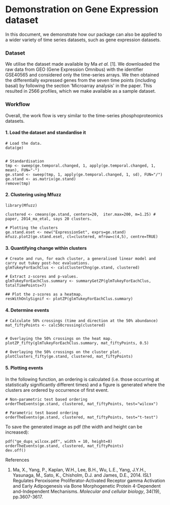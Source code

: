 # Demonstration on Gene Expression dataset

In this document, we demonstrate how our package can also be applied to a wider variety of time series datasets, such as gene expression datasets.

### Dataset

We utilise the dataset made available by Ma *et al.* [1]. We downloaded the raw data from GEO (Gene Expression Omnibus) with the identifier GSE40565 and considered only the time-series arrays. We then obtained the differentially expressed genes from the seven time points (including basal) by following the section 'Microarray analysis' in the paper. This resulted in 2566 profiles, which we make available as a sample dataset.  

### Workflow

Overall, the work flow is very similar to the time-series phosphoproteomics datasets.

#### 1. Load the dataset and standardise it

```
# Load the data.
data(ge)


# Standardisation
tmp <- sweep(ge.temporal.changed, 1, apply(ge.temporal.changed, 1, mean), FUN="-")
ge.stand <- sweep(tmp, 1, apply(ge.temporal.changed, 1, sd), FUN="/")
ge.stand <- as.matrix(ge.stand)
remove(tmp)
```

#### 2. Clustering using Mfuzz

```
library(Mfuzz)

clustered <- cmeans(ge.stand, centers=20,  iter.max=200, m=1.25) # paper, 2014_ma_etal, says 20 clusters.

# Plotting the clusters
ge.stand.eset <- new("ExpressionSet", exprs=ge.stand)
mfuzz.plot2(ge.stand.eset, cl=clustered, mfrow=c(4,5), centre=TRUE)
```

#### 3. Quantifying change within clusters

```
# Create and run, for each cluster, a generalised linear model and carry out tukey post-hoc evaluations.
glmTukeyForEachClus <- calcClusterChng(ge.stand, clustered)

# Extract z-scores and p-values.
glmTukeyForEachClus.summary <- summaryGetZP(glmTukeyForEachClus, totalTimePoints=7)

## Plot the z-scores as a heatmap.
resWithOnlySignif <- plotZP(glmTukeyForEachClus.summary)
```



#### 4. Determine events

```
# Calculate 50% crossings (time and direction at the 50% abundance)
mat_fiftyPoints <- calc50crossing(clustered)


# Overlaying the 50% crossings on the heat map.
plotZP_fifty(glmTukeyForEachClus.summary, mat_fiftyPoints, 0.5)

# Overlaying the 50% crossings on the cluster plot.
plotClusters_fifty(ge.stand, clustered, mat_fiftyPoints)
```



#### 5. Plotting events
In the following function, an ordering is calculated (i.e. those occurring at statistically significantly different times) and a figure is generated where the clusters are ordered by occurrence of first event.

```
# Non-parametric test based ordering
orderTheEvents(ge.stand, clustered, mat_fiftyPoints, test="wilcox")

# Parametric test based ordering
orderTheEvents(ge.stand, clustered, mat_fiftyPoints, test="t-test")
```


To save the generated image as pdf (the width and height can be increased):
```
pdf("ge_dups_wilcox.pdf", width = 10, height=8)
orderTheEvents(ge.stand, clustered, mat_fiftyPoints)
dev.off()
```


References

1. Ma, X., Yang, P., Kaplan, W.H., Lee, B.H., Wu, L.E., Yang, J.Y.H., Yasunaga, M., Sato, K., Chisholm, D.J. and James, D.E., 2014. ISL1 Regulates Peroxisome Proliferator-Activated Receptor gamma Activation and Early Adipogenesis via Bone Morphogenetic Protein 4-Dependent and-Independent Mechanisms. *Molecular and cellular biology*, 34(19), pp.3607-3617.
